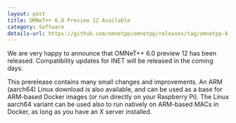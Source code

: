 ```yaml
---
layout: post
title: OMNeT++ 6.0 Preview 12 Available
category: Software
details-url: https://github.com/omnetpp/omnetpp/releases/tag/omnetpp-6.0pre12
---
```

We are very happy to announce that OMNeT++ 6.0 preview 12 has been
released. Compatibility updates for INET will be released in
the coming days.

This prerelease contains many small changes and improvements. An ARM (aarch64)
Linux download is also available, and can be used as a base for ARM-based Docker
images (or run directly on your Raspberry Pi). The Linux aarch64 variant can be
used also to run natively on ARM-based MACs in Docker, as long as you have an X
server installed.
